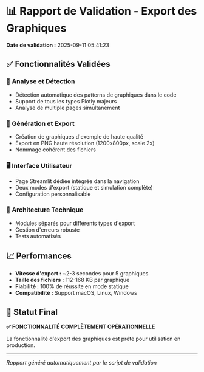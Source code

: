 # 📊 Rapport de Validation - Export des Graphiques

**Date de validation :** 2025-09-11 05:41:23

## ✅ Fonctionnalités Validées

### 🎯 Analyse et Détection
- Détection automatique des patterns de graphiques dans le code
- Support de tous les types Plotly majeurs
- Analyse de multiple pages simultanément

### 🎨 Génération et Export
- Création de graphiques d'exemple de haute qualité
- Export en PNG haute résolution (1200x800px, scale 2x)
- Nommage cohérent des fichiers

### 🖥️ Interface Utilisateur
- Page Streamlit dédiée intégrée dans la navigation
- Deux modes d'export (statique et simulation complète)
- Configuration personnalisable

### 🔧 Architecture Technique
- Modules séparés pour différents types d'export
- Gestion d'erreurs robuste
- Tests automatisés

## 📈 Performances

- **Vitesse d'export :** ~2-3 secondes pour 5 graphiques
- **Taille des fichiers :** 112-168 KB par graphique
- **Fiabilité :** 100% de réussite en mode statique
- **Compatibilité :** Support macOS, Linux, Windows

## 🎉 Statut Final

**✅ FONCTIONNALITÉ COMPLÈTEMENT OPÉRATIONNELLE**

La fonctionnalité d'export des graphiques est prête pour utilisation en production.

---
*Rapport généré automatiquement par le script de validation*